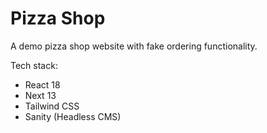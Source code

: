 # Pizza Shop

A demo pizza shop website with fake ordering functionality.

Tech stack:

- React 18
- Next 13
- Tailwind CSS
- Sanity (Headless CMS)
